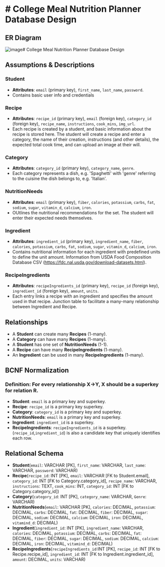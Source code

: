 # # College Meal Nutrition Planner Database Design
## ER Diagram
![image](https://github.com/cs411-alawini/su24-cs411-team015-queryur/assets/109307775/c91ac37f-df7a-461b-b3fa-667381149946)# College Meal Nutrition Planner Database Design

## Assumptions & Descriptions
### Student
- **Attributes**: `email` (primary key), `first_name`, `last_name`, `password`.
- Contains basic user info and credentials

### Recipe
- **Attributes**: `recipe_id` (primary key), `email` (foreign key), `category_id` (foreign key), `recipe_name`, `instructions`, `cook_mins`, `img_url`.
- Each recipe is created by a student, and basic information about the recipe is stored here. The student will create a recipe and enter a category, the name of their creation, instructions (and other details), the expected total cook time, and can upload an image at their will.

### Category
- **Attributes**: `category_id` (primary key), `category_name`, `genre`.
- Each category represents a dish, e.g. 'Spaghetti' with 'genre' referring to the cuisine the dish belongs to, e.g. 'Italian'.

### NutritionNeeds
- **Attributes**: `email` (primary key), `fiber`, `calories`, `potassium`, `carbs`, `fat`, `sodium`, `sugar`, `vitamin_d`, `calcium`, `iron`.
- OUtlines the nutritional recommendations for the set. The student will enter their expected needs themselves.

### Ingredient
- **Attributes**: `ingredient_id` (primary key), `ingredient_name`,  `fiber`, `calories`, `potassium`, `carbs`, `fat`, `sodium`, `sugar`, `vitamin_d`, `calcium`, `iron`.
- Contains nutritional information for each ingredient with predefined units to define the unit amount. Information from USDA Food Composition Database CSV (https://fdc.nal.usda.gov/download-datasets.html).

### RecipeIngredients
- **Attributes**: `recipeIngredients_id` (primary key), `recipe_id` (foreign key), `ingredient_id` (foreign key), `amount`, `units`.
- Each entry links a recipe with an ingredient and specifies the amount used in that recipe. Junction table to facilitate a many-many relationship between Ingredient and Recipe.

## Relationships
- A **Student** can create many **Recipes** (1-many).
- A **Category** can have many **Recipes** (1-many).
- A **Student** has one set of **NutritionNeeds** (1-1).
- A **Recipe** can have many **RecipeIngredients** (1-many).
- An **Ingredient** can be used in many **RecipeIngredients** (1-many).

## BCNF Normalization
### Definition: For every relationship X→Y, X should be a superkey for relation R.
- **Student**: `email` is a primary key and superkey.
- **Recipe**: `recipe_id` is a primary key superkey.
- **Category**: `category_id` is a primary key and superkey.
- **NutritionNeeds**: `email` is a primary key and superkey.
- **Ingredient**: `ingredient_id` is a superkey.
- **RecipeIngredients**: `recipeIngredients_id` is a superkey. (`recipe_id`,`ingredient_id`) is also a candidate key that uniquely identifies each row.

## Relational Schema
- **Student**(`email`: VARCHAR [PK], `first_name`: VARCHAR, `last_name`: VARCHAR, `password`: VARCHAR)
- **Recipe**(`recipe_id`: INT [PK], `email`: VARCHAR [FK to Student.email], `category_id`: INT [FK to Category.category_id], `recipe_name`: VARCHAR, `instructions`: TEXT, `cook_mins`: INT, `category_id`: INT [FK to Category.category_id])
- **Category**(`category_id`: INT [PK], `category_name`: VARCHAR, `Genre`: VARCHAR)
- **NutritionNeeds**(`email`: VARCHAR [PK], `calories`: DECIMAL, `potassium`: DECIMAL, `carbs`: DECIMAL, `fat`: DECIMAL, `fiber`: DECIMAL, `sugar`: DECIMAL, `sodium`: DECIMAL, `calcium`: DECIMAL, `iron`: DECIMAL, `vitamind_d`: DECIMAL)
- **Ingredient**(`ingredient_id`: INT [PK], `ingredient_name`: VARCHAR, `calories`: DECIMAL, `potassium`: DECIMAL, `carbs`: DECIMAL, `fat`: DECIMAL, `fiber`: DECIMAL, `sugar`: DECIMAL, `sodium`: DECIMAL, `calcium`: DECIMAL, `iron`: DECIMAL, `vitamind_d`: DECIMAL)
- **RecipeIngredients**(`recipeIngredients_id`:INT [PK], `recipe_id`: INT [FK to Recipe.recipe_id], `ingredient_id`: INT [FK to Ingredient.ingredient_id], `amount`: DECIMAL, `units`: VARCHAR)
